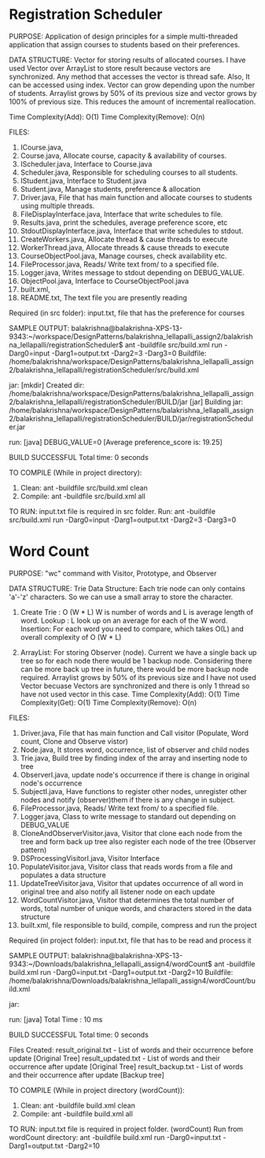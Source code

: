 # Registration Scheduler

PURPOSE:
Application of design principles for a simple multi-threaded application that assign courses to students based on their preferences. 

DATA STRUCTURE:
Vector for storing results of allocated courses.
I have used Vector over ArrayList to store result because vectors are synchronized. Any method that accesses the vector is thread safe.
Also, It can be accessed using index. Vector can grow depending upon the number of students.
Arraylist grows by 50% of its previous size and vector grows by 100% of previous size. This reduces the amount of incremental reallocation. 

Time Complexity(Add): O(1)
Time Complexity(Remove): O(n)

FILES:
1. ICourse.java, 
2. Course.java, Allocate course, capacity & availability of courses.
3. IScheduler.java, Interface to Course.java
4. Scheduler.java, Responsible for scheduling courses to all students.
5. IStudent.java, Interface to Student.java
6. Student.java, Manage students, preference & allocation
7. Driver.java, File that has main function and allocate courses to students using multiple threads. 
8. FileDisplayInterface.java, Interface that write schedules to file.
9. Results.java, print the schedules, average preference score, etc
10. StdoutDisplayInterface.java, Interface that write schedules to stdout.
11. CreateWorkers.java, Allocate thread & cause threads to execute
12. WorkerThread.java, Allocate threads & cause threads to execute
13. CourseObjectPool.java, Manage courses, check availability etc.
14. FileProcessor.java,  Reads/ Write text from/ to a specified file.
15. Logger.java, Writes message to stdout depending on DEBUG_VALUE.
16. ObjectPool.java, Interface to CourseObjectPool.java
17. built.xml,
18. README.txt, The text file you are presently reading

Required (in src folder): 
input.txt, file that has the preference for courses

SAMPLE OUTPUT:
balakrishna@balakrishna-XPS-13-9343:~/workspace/DesignPatterns/balakrishna_lellapalli_assign2/balakrishna_lellapalli/registrationScheduler$ ant -buildfile src/build.xml run -Darg0=input -Darg1=output.txt -Darg2=3 -Darg3=0
Buildfile: /home/balakrishna/workspace/DesignPatterns/balakrishna_lellapalli_assign2/balakrishna_lellapalli/registrationScheduler/src/build.xml

jar:
    [mkdir] Created dir: /home/balakrishna/workspace/DesignPatterns/balakrishna_lellapalli_assign2/balakrishna_lellapalli/registrationScheduler/BUILD/jar
      [jar] Building jar: /home/balakrishna/workspace/DesignPatterns/balakrishna_lellapalli_assign2/balakrishna_lellapalli/registrationScheduler/BUILD/jar/registrationScheduler.jar

run:
     [java] DEBUG_VALUE=0 [Average preference_score is: 19.25]

BUILD SUCCESSFUL
Total time: 0 seconds


TO COMPILE (While in project directory):
1. Clean:
	ant -buildfile src/build.xml clean
2. Compile:
	ant -buildfile src/build.xml all 

TO RUN:
input.txt file is required in src folder.
Run:
ant -buildfile src/build.xml run -Darg0=input -Darg1=output.txt -Darg2=3 -Darg3=0

# Word Count


PURPOSE:
"wc" command with Visitor, Prototype, and Observer 

DATA STRUCTURE:
Trie Data Structure: 
Each trie node can only contains 'a'-'z' characters. So we can use a small array to store the character.
1. Create Trie : O (W * L)	W is number of words and L is average length of word.
	Lookup : L look up on an average for each of the W word.
	Insertion: For each word you need to compare, which takes O(L) and overall complexity of O (W * L)

2. ArrayList: For storing Observer (node). 
	Current we have a single back up tree so for each node there would be 1 backup node.
	Considering there can be more back up tree in future, there would be more backup node required.
	Arraylist grows by 50% of its previous size and I have not used Vector becuase Vectors are synchronized and there is only 1 thread so have not used vector in this case.
	Time Complexity(Add): O(1)
	Time Complexity(Get): O(1)
	Time Complexity(Remove): O(n)

FILES:
1. Driver.java, File that has main function and Call visitor (Populate, Word count, Clone and Observe vistor)
2. Node.java, It stores word, occurrence, list of observer and child nodes
3. Trie.java, Build tree by finding index of the array and inserting node to tree
4. ObserverI.java, update node's occurrence if there is change in original node's occurrence
5. SubjectI.java, Have functions to register other nodes, unregister other nodes and notify (observer)them if there is any change in subject.
6. FileProcessor.java, Reads/ Write text from/ to a specified file.
7. Logger.java, Class to write message to standard out depending on DEBUG_VALUE
8. CloneAndObserverVisitor.java, Visitor that clone each node from the tree and form back up tree also register each node of the tree (Observer pattern)
9. DSProcessingVisitorI.java, Visitor Interface
10. PopulateVisitor.java, Visitor class that reads words from a file and populates a data structure
11. UpdateTreeVisitor.java, Visitor that updates occurrence of all word in original tree and also notify all listener node on each update
12. WordCountVisitor.java, Visitor that determines the total number of words, total number of unique words, and characters stored in the data structure
13. built.xml, file responsible to build, compile, compress and run the project


Required (in project folder): 
input.txt, file that has to be read and process it

SAMPLE OUTPUT:
balakrishna@balakrishna-XPS-13-9343:~/Downloads/balakrishna_lellapalli_assign4/wordCount$ ant -buildfile build.xml run -Darg0=input.txt -Darg1=output.txt -Darg2=10
Buildfile: /home/balakrishna/Downloads/balakrishna_lellapalli_assign4/wordCount/build.xml

jar:

run:
     [java] Total Time : 10 ms

BUILD SUCCESSFUL
Total time: 0 seconds

Files Created:
result_original.txt - List of words and their occurrence before update [Original Tree]
result_updated.txt - List of words and their occurrence after update [Original Tree]
result_backup.txt - List of words and their occurrence after update [Backup tree]


TO COMPILE (While in project directory (wordCount)):
1. Clean:
	ant -buildfile build.xml clean
2. Compile:
	ant -buildfile build.xml all

TO RUN:
input.txt file is required in project folder. (wordCount)
Run from wordCount directory:
ant -buildfile build.xml run -Darg0=input.txt -Darg1=output.txt -Darg2=10
